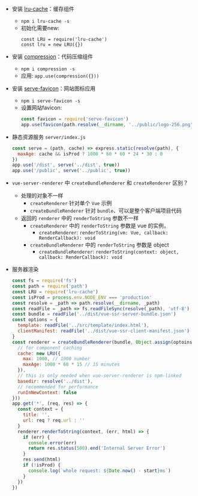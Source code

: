 - 安装 [lru-cache](https://www.npmjs.com/package/lru-cache)：缓存组件
  - `npm i lru-cache -s`
  - 初始化需要new:
    ```
    const LRU = require('lru-cache')
    const lru = new LRU({})
    ```
- 安装 [compression](https://www.npmjs.com/package/compression)：代码压缩组件
  - `npm i compression -s`
  - 应用: `app.use(compression({}))`

- 安装 [serve-favicon](https://www.npmjs.com/package/compression)：网站图标应用
  - `npm i serve-favicon -s`
  - 设置网站favicon:
    ```javascript
    const favicon = require('serve-favicon')
    app.use(favicon(path.resolve(__dirname, '../public/logo-256.png')))
    ```
- 静态资源服务 `server/index.js`
  ```javascript
  const serve = (path, cache) => express.static(resolve(path), {
    maxAge: cache && isProd ? 1000 * 60 * 60 * 24 * 30 : 0
  })
  app.use('/dist', serve('../dist', true))
  app.use('/public', serve('../public', true))
  ```
- `vue-server-renderer` 中 `createBundleRenderer` 和 `createRenderer` 区别？
  - 处理的对象不一样
    - `createRenderer` 针对单个 `Vue` 示例
    - `createBundleRenderer` 针对 `bundle`、可以是整个客户端项目代码
  - 返回的 `renderer` 中的 `renderToString` 参数不一样
    - `createRenderer` 中的 `renderToString` 参数是 vue 的实例，
      - `createRenderer`: `renderToString(vm: Vue, callback: RenderCallback): void`
    - `createBundleRenderer` 中的 `renderToString` 参数是 object
      - `createBundleRenderer`: `renderToString(context: object, callback: RenderCallback): void`

- 服务器渲染
  ```javascript
  const fs = require('fs')
  const path = require('path')
  const LRU = require('lru-cache')
  const isProd = process.env.NODE_ENV === 'production'
  const resolve = _path => path.resolve(__dirname, _path)
  const readFile = _path => fs.readFileSync(resolve(_path), 'utf-8')
  const bundle = readFile('../dist/vue-ssr-server-bundle.json')
  const options = {
    template: readFile('../src/template/index.html'),
    clientManifest: readFile('../dist/vue-ssr-client-manifest.json')
  }
  const renderer = createBundleRenderer(bundle, Object.assign(optoins, {
    // for component caching
    cache: new LRU({
      max: 1000, // 1000 number
      maxAge: 1000 * 60 * 15 // 15 minutes
    }),
    // this is only needed when vue-server-renderer is npm-linked
    basedir: resolve('../dist'),
    // recommended for performance
    runInNewContext: false
  }))
  app.get('*', (req, res) => {
    const context = {
      title: '',
      url: req ? req.url : ''
    }
    renderer.renderToString(context, (err, html) => {
      if (err) {
        console.error(err)
        return res.status(500).end('Internal Server Error')
      }
      res.send(html)
      if (!isProd) {
        console.log(`whole request: ${Date.now() - start}ms`)
      }
    })
  })
  ```


